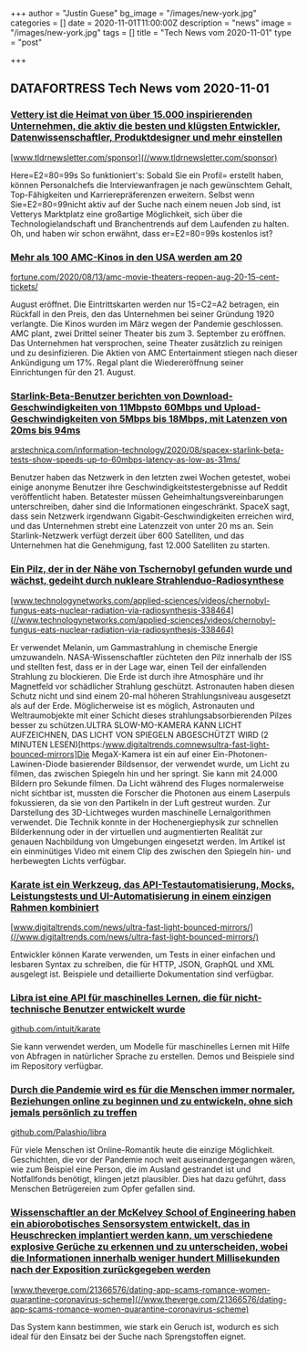 +++
author = "Justin Guese"
bg_image = "/images/new-york.jpg"
categories = []
date = 2020-11-01T11:00:00Z
description = "news"
image = "/images/new-york.jpg"
tags = []
title = "Tech News vom 2020-11-01"
type = "post"

+++

        
## DATAFORTRESS Tech News vom 2020-11-01



### [Vettery ist die Heimat von über 15.000 inspirierenden Unternehmen, die aktiv die besten und klügsten Entwickler, Datenwissenschaftler, Produktdesigner und mehr einstellen](//www.tldrnewsletter.com/sponsor)


[www.tldrnewsletter.com/sponsor](//www.tldrnewsletter.com/sponsor)


Here=E2=80=99s So funktioniert's: Sobald Sie ein Profil= erstellt haben, können Personalchefs die Interviewanfragen je nach gewünschtem Gehalt, Top-Fähigkeiten und Karrierepräferenzen erweitern. Selbst wenn Sie=E2=80=99nicht aktiv auf der Suche nach einem neuen Job sind, ist Vetterys Marktplatz eine großartige Möglichkeit, sich über die Technologielandschaft und Branchentrends auf dem Laufenden zu halten. Oh, und haben wir schon erwähnt, dass er=E2=80=99s kostenlos ist?


### [Mehr als 100 AMC-Kinos in den USA werden am 20](//fortune.com/2020/08/13/amc-movie-theaters-reopen-aug-20-15-cent-tickets/)


[fortune.com/2020/08/13/amc-movie-theaters-reopen-aug-20-15-cent-tickets/](//fortune.com/2020/08/13/amc-movie-theaters-reopen-aug-20-15-cent-tickets/)


August eröffnet. Die Eintrittskarten werden nur 15=C2=A2 betragen, ein Rückfall in den Preis, den das Unternehmen bei seiner Gründung 1920 verlangte. Die Kinos wurden im März wegen der Pandemie geschlossen. AMC plant, zwei Drittel seiner Theater bis zum 3. September zu eröffnen. Das Unternehmen hat versprochen, seine Theater zusätzlich zu reinigen und zu desinfizieren. Die Aktien von AMC Entertainment stiegen nach dieser Ankündigung um 17%. Regal plant die Wiedereröffnung seiner Einrichtungen für den 21. August.


### [Starlink-Beta-Benutzer berichten von Download-Geschwindigkeiten von 11Mbpsto 60Mbps und Upload-Geschwindigkeiten von 5Mbps bis 18Mbps, mit Latenzen von 20ms bis 94ms](//arstechnica.com/information-technology/2020/08/spacex-starlink-beta-tests-show-speeds-up-to-60mbps-latency-as-low-as-31ms/)


[arstechnica.com/information-technology/2020/08/spacex-starlink-beta-tests-show-speeds-up-to-60mbps-latency-as-low-as-31ms/](//arstechnica.com/information-technology/2020/08/spacex-starlink-beta-tests-show-speeds-up-to-60mbps-latency-as-low-as-31ms/)


Benutzer haben das Netzwerk in den letzten zwei Wochen getestet, wobei einige anonyme Benutzer ihre Geschwindigkeitstestergebnisse auf Reddit veröffentlicht haben. Betatester müssen Geheimhaltungsvereinbarungen unterschreiben, daher sind die Informationen eingeschränkt. SpaceX sagt, dass sein Netzwerk irgendwann Gigabit-Geschwindigkeiten erreichen wird, und das Unternehmen strebt eine Latenzzeit von unter 20 ms an. Sein Starlink-Netzwerk verfügt derzeit über 600 Satelliten, und das Unternehmen hat die Genehmigung, fast 12.000 Satelliten zu starten.


### [Ein Pilz, der in der Nähe von Tschernobyl gefunden wurde und wächst, gedeiht durch nukleare Strahlenduo-Radiosynthese](//www.technologynetworks.com/applied-sciences/videos/chernobyl-fungus-eats-nuclear-radiation-via-radiosynthesis-338464)


[www.technologynetworks.com/applied-sciences/videos/chernobyl-fungus-eats-nuclear-radiation-via-radiosynthesis-338464](//www.technologynetworks.com/applied-sciences/videos/chernobyl-fungus-eats-nuclear-radiation-via-radiosynthesis-338464)


Er verwendet Melanin, um Gammastrahlung in chemische Energie umzuwandeln. NASA-Wissenschaftler züchteten den Pilz innerhalb der ISS und stellten fest, dass er in der Lage war, einen Teil der einfallenden Strahlung zu blockieren. Die Erde ist durch ihre Atmosphäre und ihr Magnetfeld vor schädlicher Strahlung geschützt. Astronauten haben diesen Schutz nicht und sind einem 20-mal höheren Strahlungsniveau ausgesetzt als auf der Erde. Möglicherweise ist es möglich, Astronauten und Weltraumobjekte mit einer Schicht dieses strahlungsabsorbierenden Pilzes besser zu schützen.ULTRA SLOW-MO-KAMERA KANN LICHT AUFZEICHNEN, DAS LICHT VON SPIEGELN ABGESCHÜTZT WIRD (2 MINUTEN LESEN)[https:/www.digitaltrends.comnewsultra-fast-light-bounced-mirrors]Die MegaX-Kamera ist ein auf einer Ein-Photonen-Lawinen-Diode basierender Bildsensor, der verwendet wurde, um Licht zu filmen, das zwischen Spiegeln hin und her springt. Sie kann mit 24.000 Bildern pro Sekunde filmen. Da Licht während des Fluges normalerweise nicht sichtbar ist, mussten die Forscher die Photonen aus einem Laserpuls fokussieren, da sie von den Partikeln in der Luft gestreut wurden. Zur Darstellung des 3D-Lichtweges wurden maschinelle Lernalgorithmen verwendet. Die Technik konnte in der Hochenergiephysik zur schnellen Bilderkennung oder in der virtuellen und augmentierten Realität zur genauen Nachbildung von Umgebungen eingesetzt werden. Im Artikel ist ein einminütiges Video mit einem Clip des zwischen den Spiegeln hin- und herbewegten Lichts verfügbar.


### [Karate ist ein Werkzeug, das API-Testautomatisierung, Mocks, Leistungstests und UI-Automatisierung in einem einzigen Rahmen kombiniert](//www.digitaltrends.com/news/ultra-fast-light-bounced-mirrors/)


[www.digitaltrends.com/news/ultra-fast-light-bounced-mirrors/](//www.digitaltrends.com/news/ultra-fast-light-bounced-mirrors/)


Entwickler können Karate verwenden, um Tests in einer einfachen und lesbaren Syntax zu schreiben, die für HTTP, JSON, GraphQL und XML ausgelegt ist. Beispiele und detaillierte Dokumentation sind verfügbar.


### [Libra ist eine API für maschinelles Lernen, die für nicht-technische Benutzer entwickelt wurde](//github.com/intuit/karate)


[github.com/intuit/karate](//github.com/intuit/karate)


Sie kann verwendet werden, um Modelle für maschinelles Lernen mit Hilfe von Abfragen in natürlicher Sprache zu erstellen. Demos und Beispiele sind im Repository verfügbar.


### [Durch die Pandemie wird es für die Menschen immer normaler, Beziehungen online zu beginnen und zu entwickeln, ohne sich jemals persönlich zu treffen](//github.com/Palashio/libra)


[github.com/Palashio/libra](//github.com/Palashio/libra)


Für viele Menschen ist Online-Romantik heute die einzige Möglichkeit. Geschichten, die vor der Pandemie noch weit auseinandergegangen wären, wie zum Beispiel eine Person, die im Ausland gestrandet ist und Notfallfonds benötigt, klingen jetzt plausibler. Dies hat dazu geführt, dass Menschen Betrügereien zum Opfer gefallen sind.


### [Wissenschaftler an der McKelvey School of Engineering haben ein abiorobotisches Sensorsystem entwickelt, das in Heuschrecken implantiert werden kann, um verschiedene explosive Gerüche zu erkennen und zu unterscheiden, wobei die Informationen innerhalb weniger hundert Millisekunden nach der Exposition zurückgegeben werden](//www.theverge.com/21366576/dating-app-scams-romance-women-quarantine-coronavirus-scheme)


[www.theverge.com/21366576/dating-app-scams-romance-women-quarantine-coronavirus-scheme](//www.theverge.com/21366576/dating-app-scams-romance-women-quarantine-coronavirus-scheme)


Das System kann bestimmen, wie stark ein Geruch ist, wodurch es sich ideal für den Einsatz bei der Suche nach Sprengstoffen eignet.